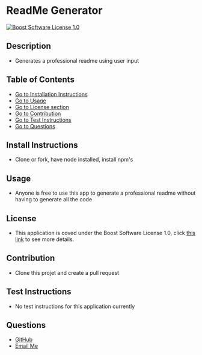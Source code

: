 # ReadMe Generator
[![Boost Software License 1.0](https://img.shields.io/badge/License-Boost%20Software%20License%201.0-green)](https://www.boost.org/LICENSE_1_0.txt)
## Description
- Generates a professional readme using user input
## Table of Contents
- [Go to Installation Instructions](#install-instructions)
- [Go to Usage](#usage)
- [Go to License section](#license)
- [Go to Contribution](#contribution)
- [Go to Test Instructions](#test-instructions)
- [Go to Questions](#questions)
## Install Instructions
- Clone or fork, have node installed, install npm's
## Usage
- Anyone is free to use this app to generate a professional readme without having to generate all the code
## License
- This application is coved under the Boost Software License 1.0, click [this link](https://www.boost.org/LICENSE_1_0.txt) to see more details.
## Contribution
- Clone this projet and create a pull request
## Test Instructions
- No test instructions for this application currently
## Questions
- [GitHub](https://github.com/SteveB29)
- [Email Me](mailto:steven.bendrick@gmail.com)